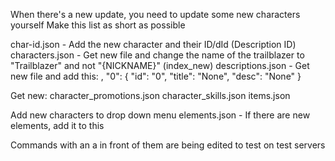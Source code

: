 When there's a new update, you need to update some new characters yourself
Make this list as short as possible

char-id.json - Add the new character and their ID/dId (Description ID)
characters.json - Get new file and change the name of the trailblazer to "Trailblazer" and not "{NICKNAME}" (index_new)
descriptions.json - Get new file and add this:
,
    "0": {
        "id": "0",
        "title": "None",
        "desc": "None"
    }

Get new:
character_promotions.json
character_skills.json
items.json

Add new characters to drop down menu
elements.json - If there are new elements, add it to this

Commands with an a in front of them are being edited to test on test servers